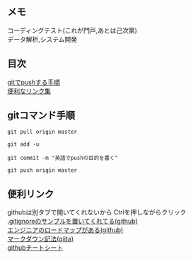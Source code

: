 ## メモ
コーディングテスト(これが門戸,あとは己次第)<br>
データ解析,システム開発<br>
## 目次
[gitでpushする手順](#gitコマンド手順)<br>
[便利なリンク集](#便利リンク)<br>
## gitコマンド手順
```
git pull origin master
```
```
git add -u
```
```
git commit -m "英語でpushの目的を書く"
```
```
git push origin master
```
## 便利リンク
githubは別タブで開いてくれないから Ctrlを押しながらクリック<br>
[.gitignoreのサンプルを置いてくれてる(github)](https://github.com/github/gitignore)<br>
[エンジニアのロードマップがある(github)](https://github.com/kamranahmedse/developer-roadmap)<br>
[マークダウン記法(qiita)](https://qiita.com/kamorits/items/6f342da395ad57468ae3)<br>
[githubチートシート](https://qiita.com/unbabel/items/1cf05f2a2be3d6fb3388)<br>
